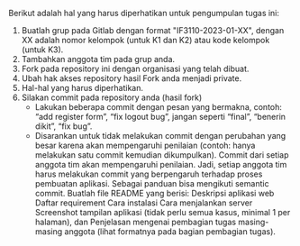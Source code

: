 Berikut adalah hal yang harus diperhatikan untuk pengumpulan tugas ini:

1. Buatlah grup pada Gitlab dengan format "IF3110-2023-01-XX", dengan XX adalah nomor kelompok (untuk K1 dan K2) atau kode kelompok (untuk K3).
2. Tambahkan anggota tim pada grup anda.
3. Fork pada repository ini dengan organisasi yang telah dibuat.
4. Ubah hak akses repository hasil Fork anda menjadi private.
5. Hal-hal yang harus diperhatikan.
6. Silakan commit pada repository anda (hasil fork)
   * Lakukan beberapa commit dengan pesan yang bermakna, contoh: “add register form”, “fix logout bug”, jangan seperti “final”, “benerin dikit”, “fix bug”.
   * Disarankan untuk tidak melakukan commit dengan perubahan yang besar karena akan mempengaruhi penilaian (contoh: hanya melakukan satu commit kemudian dikumpulkan).
Commit dari setiap anggota tim akan mempengaruhi penilaian.
Jadi, setiap anggota tim harus melakukan commit yang berpengaruh terhadap proses pembuatan aplikasi.
Sebagai panduan bisa mengikuti semantic commit.
Buatlah file README yang berisi:
Deskripsi aplikasi web
Daftar requirement
Cara instalasi
Cara menjalankan server
Screenshot tampilan aplikasi (tidak perlu semua kasus, minimal 1 per halaman), dan
Penjelasan mengenai pembagian tugas masing-masing anggota (lihat formatnya pada bagian pembagian tugas).

